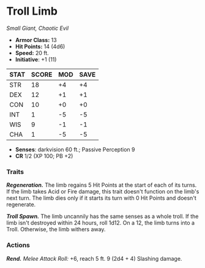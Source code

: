 # Troll Limb

*Small Giant, Chaotic Evil*

- **Armor Class:** 13
- **Hit Points:** 14 (4d6)
- **Speed:** 20 ft.
- **Initiative**: +1 (11)

|STAT|SCORE|MOD|SAVE|
| --- | --- | --- | ---- |
| STR | 18 | +4 | +4 |
| DEX | 12 | +1 | +1 |
| CON | 10 | +0 | +0 |
| INT | 1 | -5 | -5 |
| WIS | 9 | -1 | -1 |
| CHA | 1 | -5 | -5 |

- **Senses**: darkvision 60 ft.; Passive Perception 9
- **CR** 1/2 (XP 100; PB +2)

### Traits

***Regeneration.*** The limb regains 5 Hit Points at the start of each of its turns. If the limb takes Acid or Fire damage, this trait doesn't function on the limb's next turn. The limb dies only if it starts its turn with 0 Hit Points and doesn't regenerate.

***Troll Spawn.*** The limb uncannily has the same senses as a whole troll. If the limb isn't destroyed within 24 hours, roll 1d12. On a 12, the limb turns into a Troll. Otherwise, the limb withers away.


### Actions

***Rend.*** *Melee Attack Roll:* +6, reach 5 ft. 9 (2d4 + 4) Slashing damage.
